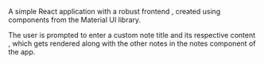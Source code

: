 A simple React application with a robust frontend , created using components from the Material UI library.

The user is prompted to enter a custom note title and its respective content , which gets rendered along with the other notes in the notes component of the app.
